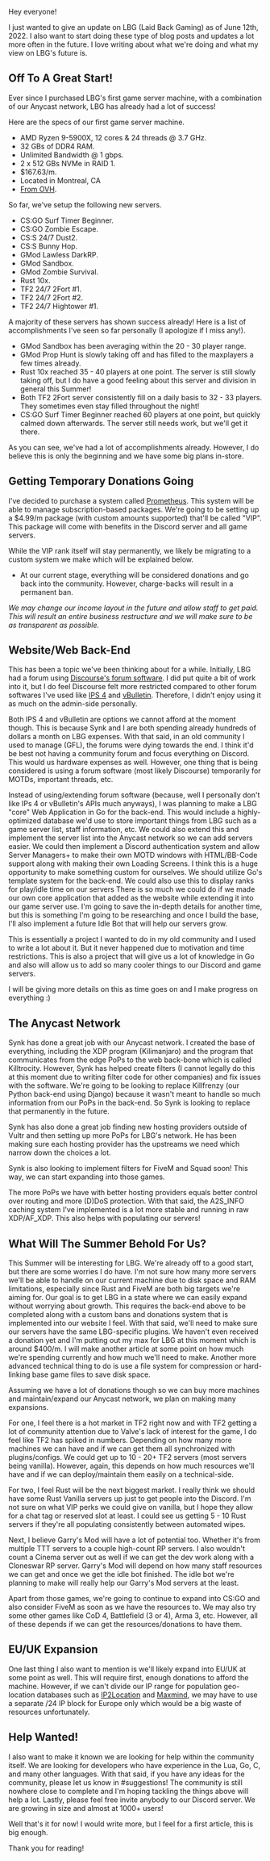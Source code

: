 Hey everyone!

I just wanted to give an update on LBG (Laid Back Gaming) as of June 12th, 2022. I also want to start doing these type of blog posts and updates a lot more often in the future. I love writing about what we're doing and what my view on LBG's future is.

## Off To A Great Start!
Ever since I purchased LBG's first game server machine, with a combination of our Anycast network, LBG has already had a lot of success! 

Here are the specs of our first game server machine.

* AMD Ryzen 9-5900X, 12 cores & 24 threads @ 3.7 GHz.
* 32 GBs of DDR4 RAM.
* Unlimited Bandwidth @ 1 gbps.
* 2 x 512 GBs NVMe in RAID 1.
* $167.63/m.
* Located in Montreal, CA
* [From OVH](https://www.ovhcloud.com/en/bare-metal/advance/adv-3/).

So far, we've setup the following new servers.

* CS:GO Surf Timer Beginner.
* CS:GO Zombie Escape.
* CS:S 24/7 Dust2.
* CS:S Bunny Hop.
* GMod Lawless DarkRP.
* GMod Sandbox.
* GMod Zombie Survival.
* Rust 10x.
* TF2 24/7 2Fort #1.
* TF2 24/7 2Fort #2.
* TF2 24/7 Hightower #1.

A majority of these servers has shown success already! Here is a list of accomplishments I've seen so far personally (I apologize if I miss any!).

* GMod Sandbox has been averaging within the 20 - 30 player range.
* GMod Prop Hunt is slowly taking off and has filled to the maxplayers a few times already.
* Rust 10x reached 35 - 40 players at one point. The server is still slowly taking off, but I do have a good feeling about this server and division in general this Summer!
* Both TF2 2Fort server consistently fill on a daily basis to 32 - 33 players. They sometimes even stay filled throughout the night!
* CS:GO Surf Timer Beginner reached 60 players at one point, but quickly calmed down afterwards. The server still needs work, but we'll get it there.

As you can see, we've had a lot of accomplishments already. However, I do believe this is only the beginning and we have some big plans in-store.

## Getting Temporary Donations Going
I've decided to purchase a system called [Prometheus](https://www.gmodstore.com/market/view/prometheus). This system will be able to manage subscription-based packages. We're going to be setting up a $4.99/m package (with custom amounts supported) that'll be called "VIP". This package will come with benefits in the Discord server and all game servers.

While the VIP rank itself will stay permanently, we likely be migrating to a custom system we make which will be explained below.

* At our current stage, everything will be considered donations and go back into the community. However, charge-backs will result in a permanent ban.

*We may change our income layout in the future and allow staff to get paid. This will result an entire business restructure and we will make sure to be as transparent as possible.*

## Website/Web Back-End
This has been a topic we've been thinking about for a while. Initially, LBG had a forum using [Discourse's forum software](https://www.discourse.org/). I did put quite a bit of work into it, but I do feel Discourse felt more restricted compared to other forum softwares I've used like [IPS 4](https://invisionpower.com/) and [vBulletin](https://www.vbulletin.com/). Therefore, I didn't enjoy using it as much on the admin-side personally.

Both IPS 4 and vBulletin are options we cannot afford at the moment though. This is because Synk and I are both spending already hundreds of dollars a month on LBG expenses. With that said, in an old community I used to manage (GFL), the forums were dying towards the end. I think it'd be best not having a community forum and focus everything on Discord. This would us hardware expenses as well. However, one thing that is being considered is using a forum software (most likely Discourse) temporarily for MOTDs, important threads, etc.

Instead of using/extending forum software (because, well I personally don't like IPs 4 or vBulletin's APIs much anyways), I was planning to make a LBG "core" Web Application in Go for the back-end. This would include a highly-optimized database we'd use to store important things from LBG such as a game server list, staff information, etc. We could also extend this and implement the server list into the Anycast network so we can add servers easier. We could then implement a Discord authentication system and allow Server Managers+ to make their own MOTD windows with HTML/BB-Code support along with making their own Loading Screens. I think this is a huge opportunity to make something custom for ourselves. We should utilize Go's template system for the back-end. We could also use this to display ranks for play/idle time on our servers There is so much we could do if we made our own core application that added as the website while extending it into our game server use. I'm going to save the in-depth details for another time, but this is something I'm going to be researching and once I build the base, I'll also implement a future Idle Bot that will help our servers grow.

This is essentially a project I wanted to do in my old community and I used to write a lot about it. But it never happened due to motivation and time restrictions. This is also a project that will give us a lot of knowledge in Go and also will allow us to add so many cooler things to our Discord and game servers.

I will be giving more details on this as time goes on and I make progress on everything :)

## The Anycast Network
Synk has done a great job with our Anycast network. I created the base of everything, including the XDP program (Kilimanjaro) and the program that communicates from the edge PoPs to the web back-bone which is called Killtrocity. However, Synk has helped create filters (I cannot legally do this at this moment due to writing filter code for other companies) and fix issues with the software. We're going to be looking to replace Killfrenzy (our Python back-end using Django) because it wasn't meant to handle so much information from our PoPs in the back-end. So Synk is looking to replace that permanently in the future. 

Synk has also done a great job finding new hosting providers outside of Vultr and then setting up more PoPs for LBG's network. He has been making sure each hosting provider has the upstreams we need which narrow down the choices a lot.

Synk is also looking to implement filters for FiveM and Squad soon! This way, we can start expanding into those games.

The more PoPs we have with better hosting providers equals better control over routing and more (D)DoS protection. With that said, the A2S_INFO caching system I've implemented is a lot more stable and running in raw XDP/AF_XDP. This also helps with populating our servers!

## What Will The Summer Behold For Us?
This Summer will be interesting for LBG. We're already off to a good start, but there are some worries I do have. I'm not sure how many more servers we'll be able to handle on our current machine due to disk space and RAM limitations, especially since Rust and FiveM are both big targets we're aiming for. Our goal is to get LBG in a state where we can easily expand without worrying about growth. This requires the back-end above to be completed along with a custom bans and donations system that is implemented into our website I feel. With that said, we'll need to make sure our servers have the same LBG-specific plugins. We haven't even received a donation yet and I'm putting out my max for LBG at this moment which is around $400/m. I will make another article at some point on how much we're spending currently and how much we'll need to make. Another more advanced technical thing to do is use a file system for compression or hard-linking base game files to save disk space.

Assuming we have a lot of donations though so we can buy more machines and maintain/expand our Anycast network, we plan on making many expansions. 

For one, I feel there is a hot market in TF2 right now and with TF2 getting a lot of community attention due to Valve's lack of interest for the game, I do feel like TF2 has spiked in numbers. Depending on how many more machines we can have and if we can get them all synchronized with plugins/configs. We could get up to 10 - 20+ TF2 servers (most servers being vanilla). However, again, this depends on how much resources we'll have and if we can deploy/maintain them easily on a technical-side.

For two, I feel Rust will be the next biggest market. I really think we should have some Rust Vanilla servers up just to get people into the Discord. I'm not sure on what VIP perks we could give on vanilla, but I hope they allow for a chat tag or reserved slot at least. I could see us getting 5 - 10 Rust servers if they're all populating consistently between automated wipes.

Next, I believe Garry's Mod will have a lot of potential too. Whether it's from multiple TTT servers to a couple high-count RP servers. I also wouldn't count a Cinema server out as well if we can get the dev work along with a Cloneswar RP server. Garry's Mod will depend on how many staff resources we can get and once we get the idle bot finished. The idle bot we're planning to make will really help our Garry's Mod servers at the least.

Apart from those games, we're going to continue to expand into CS:GO and also consider FiveM as soon as we have the resources to. We may also try some other games like CoD 4, Battlefield (3 or 4), Arma 3, etc. However, all of these depends if we can get the resources/donations to have them.

## EU/UK Expansion
One last thing I also want to mention is we'll likely expand into EU/UK at some point as well. This will require first, enough donations to afford the machine. However, if we can't divide our IP range for population geo-location databases such as [IP2Location](http://ip2location.com/) and [Maxmind](http://maxmind.com/), we may have to use a separate /24 IP block for Europe only which would be a big waste of resources unfortunately.

## Help Wanted!
I also want to make it known we are looking for help within the community itself. We are looking for developers who have experience in the Lua, Go, C, and many other languages. With that said, if you have any ideas for the community, please let us know in #suggestions! The community is still nowhere close to complete and I'm hoping tackling the things above will help a lot. Lastly, please feel free invite anybody to our Discord server. We are growing in size and almost at 1000+ users!

Well that's it for now! I would write more, but I feel for a first article, this is big enough.

Thank you for reading!
